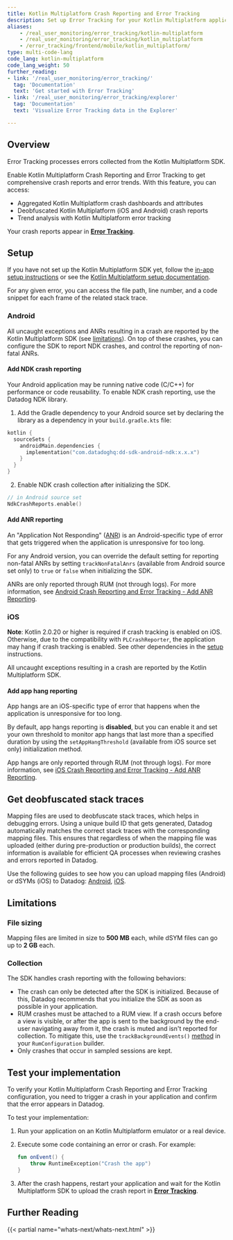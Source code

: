 ```yaml
---
title: Kotlin Multiplatform Crash Reporting and Error Tracking
description: Set up Error Tracking for your Kotlin Multiplatform applications.
aliases:
    - /real_user_monitoring/error_tracking/kotlin-multiplatform
    - /real_user_monitoring/error_tracking/kotlin_multiplatform
    - /error_tracking/frontend/mobile/kotlin_multiplatform/
type: multi-code-lang
code_lang: kotlin-multiplatform
code_lang_weight: 50
further_reading:
- link: '/real_user_monitoring/error_tracking/'
  tag: 'Documentation'
  text: 'Get started with Error Tracking'
- link: '/real_user_monitoring/error_tracking/explorer'
  tag: 'Documentation'
  text: 'Visualize Error Tracking data in the Explorer'

---
```


## Overview

Error Tracking processes errors collected from the Kotlin Multiplatform SDK. 

Enable Kotlin Multiplatform Crash Reporting and Error Tracking to get comprehensive crash reports and error trends. With this feature, you can access:

- Aggregated Kotlin Multiplatform crash dashboards and attributes
- Deobfuscated Kotlin Multiplatform (iOS and Android) crash reports
- Trend analysis with Kotlin Multiplatform error tracking

Your crash reports appear in [**Error Tracking**][1].

## Setup

If you have not set up the Kotlin Multiplatform SDK yet, follow the [in-app setup instructions][2] or see the [Kotlin Multiplatform setup documentation][3].

For any given error, you can access the file path, line number, and a code snippet for each frame of the related stack trace.

### Android

All uncaught exceptions and ANRs resulting in a crash are reported by the Kotlin Multiplatform SDK (see [limitations](#limitations)). On top of these crashes, you can configure the SDK to report NDK crashes, and control the reporting of non-fatal ANRs.

#### Add NDK crash reporting

Your Android application may be running native code (C/C++) for performance or code reusability. To enable NDK crash reporting, use the Datadog NDK library. 

1. Add the Gradle dependency to your Android source set by declaring the library as a dependency in your `build.gradle.kts` file:

```kotlin
kotlin {
  sourceSets {
    androidMain.dependencies {
      implementation("com.datadoghq:dd-sdk-android-ndk:x.x.x")
    }
  }
}
```

2. Enable NDK crash collection after initializing the SDK.

``` kotlin
// in Android source set
NdkCrashReports.enable()
```

#### Add ANR reporting

An "Application Not Responding" ([ANR][4]) is an Android-specific type of error that gets triggered when the application is unresponsive for too long.

For any Android version, you can override the default setting for reporting non-fatal ANRs by setting `trackNonFatalAnrs` (available from Android source set only) to `true` or `false` when initializing the SDK.

ANRs are only reported through RUM (not through logs). For more information, see [Android Crash Reporting and Error Tracking - Add ANR Reporting][5].

### iOS

**Note**: Kotlin 2.0.20 or higher is required if crash tracking is enabled on iOS. Otherwise, due to the compatibility with `PLCrashReporter`, the application may hang if crash tracking is enabled. See other dependencies in the [setup][10] instructions.

All uncaught exceptions resulting in a crash are reported by the Kotlin Multiplatform SDK.

#### Add app hang reporting

App hangs are an iOS-specific type of error that happens when the application is unresponsive for too long.

By default, app hangs reporting is **disabled**, but you can enable it and set your own threshold to monitor app hangs that last more than a specified duration by using the `setAppHangThreshold` (available from iOS source set only) initialization method.

App hangs are only reported through RUM (not through logs). For more information, see [iOS Crash Reporting and Error Tracking - Add ANR Reporting][6].

## Get deobfuscated stack traces

Mapping files are used to deobfuscate stack traces, which helps in debugging errors. Using a unique build ID that gets generated, Datadog automatically matches the correct stack traces with the corresponding mapping files. This ensures that regardless of when the mapping file was uploaded (either during pre-production or production builds), the correct information is available for efficient QA processes when reviewing crashes and errors reported in Datadog.

Use the following guides to see how you can upload mapping files (Android) or dSYMs (iOS) to Datadog: [Android][7], [iOS][8].

## Limitations

### File sizing

Mapping files are limited in size to **500 MB** each, while dSYM files can go up to **2 GB** each.

### Collection

The SDK handles crash reporting with the following behaviors:

- The crash can only be detected after the SDK is initialized. Because of this, Datadog recommends that you initialize the SDK as soon as possible in your application.
- RUM crashes must be attached to a RUM view. If a crash occurs before a view is visible, or after the app is sent to the background by the end-user navigating away from it, the crash is muted and isn't reported for collection. To mitigate this, use the `trackBackgroundEvents()` [method][9] in your `RumConfiguration` builder.
- Only crashes that occur in sampled sessions are kept.

## Test your implementation

To verify your Kotlin Multiplatform Crash Reporting and Error Tracking configuration, you need to trigger a crash in your application and confirm that the error appears in Datadog.

To test your implementation:

1. Run your application on an Kotlin Multiplatform emulator or a real device.
2. Execute some code containing an error or crash. For example:

   ```kotlin
   fun onEvent() {
       throw RuntimeException("Crash the app")
   }
   ```

3. After the crash happens, restart your application and wait for the Kotlin Multiplatform SDK to upload the crash report in [**Error Tracking**][1].

## Further Reading

{{< partial name="whats-next/whats-next.html" >}}

[1]: https://app.datadoghq.com/rum/error-tracking
[2]: https://app.datadoghq.com/rum/application/create
[3]: /real_user_monitoring/application_monitoring/kotlin_multiplatform/setup
[4]: https://developer.android.com/topic/performance/vitals/anr
[5]: /real_user_monitoring/error_tracking/mobile/android/#add-anr-reporting
[6]: /real_user_monitoring/error_tracking/mobile/ios/#add-app-hang-reporting
[7]: /real_user_monitoring/error_tracking/mobile/android/#get-deobfuscated-stack-traces
[8]: /real_user_monitoring/error_tracking/mobile/ios/#get-deobfuscated-stack-traces
[9]: /real_user_monitoring/application_monitoring/kotlin_multiplatform/setup/#track-background-events
[10]: /real_user_monitoring/application_monitoring/kotlin_multiplatform/setup/#add-native-dependencies-for-ios
